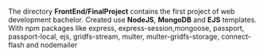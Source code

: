 <p>The directory <b>FrontEnd/FinalProject</b> contains the first project of web development bachelor. Created use <b>NodeJS</b>, <b>MongoDB</b> and <b>EJS</b> templates. With npm packages like express, express-session,mongoose, passport, passport-local, ejs, gridfs-stream, multer, multer-gridfs-storage, connect-flash and nodemailer</p>
